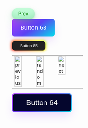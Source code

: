 
<button style="background-color: #c2fbd7;
  border-radius: 100px;
  box-shadow: rgba(44, 187, 99, .2) 0 -25px 18px -14px inset,rgba(44, 187, 99, .15) 0 1px 2px,rgba(44, 187, 99, .15) 0 2px 4px,rgba(44, 187, 99, .15) 0 4px 8px,rgba(44, 187, 99, .15) 0 8px 16px,rgba(44, 187, 99, .15) 0 16px 32px;
  color: green;
  cursor: pointer;
  display: inline-block;
  font-family: CerebriSans-Regular,-apple-system,system-ui,Roboto,sans-serif;
  padding: 7px 20px;
  text-align: center;
  text-decoration: none;
  transition: all 250ms;
  border: 0;
  font-size: 16px;
  user-select: none;
  -webkit-user-select: none;
  touch-action: manipulation;">Prev</button>
  <button style="align-items: center;
  background-image: linear-gradient(144deg,#AF40FF, #5B42F3 50%,#00DDEB);
  border: 0;
  border-radius: 8px;
  box-shadow: rgba(151, 65, 252, 0.2) 0 15px 30px -5px;
  box-sizing: border-box;
  color: #FFFFFF;
  display: flex;
  font-family: Phantomsans, sans-serif;
  font-size: 20px;
  justify-content: center;
  line-height: 1em;
  max-width: 100%;
  min-width: 140px;
  padding: 19px 24px;
  text-decoration: none;
  user-select: none;
  -webkit-user-select: none;
  touch-action: manipulation;
  white-space: nowrap;
  cursor: pointer;">Button 63</button>

<!-- HTML !-->
<button class="button-85" role="button">Button 85</button>
<style>
.button-85 {
  padding: 0.6em 2em;
  border: none;
  outline: none;
  color: rgb(255, 255, 255);
  background: #111;
  cursor: pointer;
  position: relative;
  z-index: 0;
  border-radius: 10px;
  user-select: none;
  -webkit-user-select: none;
  touch-action: manipulation;
}
.button-85:before {
  content: "";
  background: linear-gradient(
    45deg,
    #ff0000,
    #ff7300,
    #fffb00,
    #48ff00,
    #00ffd5,
    #002bff,
    #7a00ff,
    #ff00c8,
    #ff0000
  );
  position: absolute;
  top: -2px;
  left: -2px;
  background-size: 400%;
  z-index: -1;
  filter: blur(5px);
  -webkit-filter: blur(5px);
  width: calc(100% + 4px);
  height: calc(100% + 4px);
  animation: glowing-button-85 20s linear infinite;
  transition: opacity 0.3s ease-in-out;
  border-radius: 10px;
}
@keyframes glowing-button-85 {
  0% {
    background-position: 0 0;
  }
  50% {
    background-position: 400% 0;
  }
  100% {
    background-position: 0 0;
  }
}
.button-85:after {
  z-index: -1;
  content: "";
  position: absolute;
  width: 100%;
  height: 100%;
  background: #222;
  left: 0;
  top: 0;
  border-radius: 10px;
}
</style>

<table style="width:50%" align="center">
<tbody>
<tr>
<td>
<!-- <a href="https://octo-ring.com/"><img src="https://octo-ring.com/static/img/widget/top.png" width="99%" alt="Octo Ring logo" align="top"></a><br> -->
<a href="https://octo-ring.com/p/Yashraj-10/prev"><img src="https://octo-ring.com/static/img/widget/prev.png" width="33%" alt="previous" align="top" title="previous profile"></a><a href="https://octo-ring.com/p/Yashraj-10/random"><img src="https://octo-ring.com/static/img/widget/random.png" width="33%" alt="random" align="top" title="random profile"></a><a href="https://octo-ring.com/p/Yashraj-10/next"><img src="https://octo-ring.com/static/img/widget/next.png" width="33%" alt="next" align="top" title="next profile"></a><br>
<!-- <a href="https://octo-ring.com/"><img src="https://octo-ring.com/static/img/widget/bottom.png" width="99%" alt="check out other GitHub profiles in the Octo Ring" align="top"></a> -->
</td>
</tr>
</tbody>
</table>
<button class="button-64" role="button"><span class="text">Button 64</span></button>
<style>
    .button-64 {
        align-items: center;
  background-image: linear-gradient(144deg,#AF40FF, #5B42F3 50%,#00DDEB);
  border: 0;
  border-radius: 8px;
  box-shadow: rgba(151, 65, 252, 0.2) 0 15px 30px -5px;
  box-sizing: border-box;
  color: #FFFFFF;
  display: flex;
  font-family: Phantomsans, sans-serif;
  font-size: 20px;
  justify-content: center;
  line-height: 1em;
  max-width: 100%;
  min-width: 140px;
  padding: 3px;
  text-decoration: none;
  user-select: none;
  -webkit-user-select: none;
  touch-action: manipulation;
  white-space: nowrap;
  cursor: pointer;
}
.button-64:active,
.button-64:hover {
  outline: 0;
}
.button-64 span {
  background-color: rgb(5, 6, 45);
  padding: 16px 24px;
  border-radius: 6px;
  width: 100%;
  height: 100%;
  transition: 300ms;
}
.button-64:hover span {
  background: none;
}
@media (min-width: 768px) {
  .button-64 {
    font-size: 24px;
    min-width: 196px;
  }
}
</style>